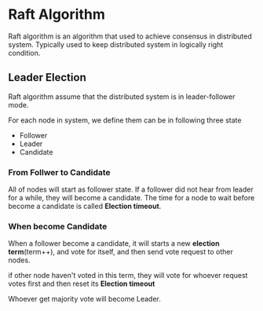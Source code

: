 # Raft Algorithm

Raft algorithm is an algorithm that used to achieve consensus in distributed system. Typically used to keep distributed system in logically right condition.

## Leader Election
Raft algorithm assume that the distributed system is in leader-follower mode.

For each node in system, we define them can be in following three state
* Follower
* Leader
* Candidate

### From Follwer to Candidate
All of nodes will start as follower state. If a follower did not hear from leader for a while, they will become a candidate. The time for a node to wait before become a candidate is called **Election timeout**. 

### When become Candidate
When a follower become a candidate, it will starts a new **election term**(term++), and vote for itself, and then send vote request to other nodes.

if other node haven't voted in this term, they will vote for whoever request votes first and then reset its **Election timeout**

Whoever get majority vote will become Leader.
